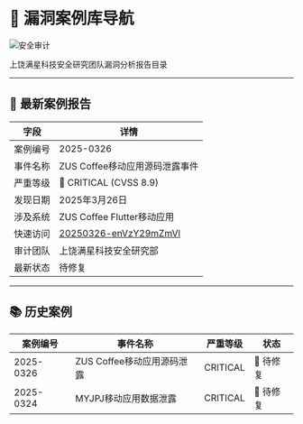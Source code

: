 # 📁 漏洞案例库导航

![安全审计](https://img.icons8.com/fluency/96/security-checked.png)

上饶满星科技安全研究团队漏洞分析报告目录

---

## 📑 最新案例报告

| 字段        | 详情                                                                                     |
|-------------|----------------------------------------------------------------------------------------|
| 案例编号    | 2025-0326                                                                              |
| 事件名称    | ZUS Coffee移动应用源码泄露事件                                                          |
| 严重等级    | 🔴 CRITICAL (CVSS 8.9)                                                                 |
| 发现日期    | 2025年3月26日                                                                          |
| 涉及系统    | ZUS Coffee Flutter移动应用                                                              |
| 快速访问    | [20250326-enVzY29mZmVl](https://www.ctkqiang.xin/bug-bounty-journal/case/20250326-enVzY29mZmVl.html) |
| 审计团队    | 上饶满星科技安全研究部                                                                  |
| 最新状态    | <span class="badge bg-red-100 text-red-800">待修复</span>                              |

---

## 📚 历史案例

| 案例编号    | 事件名称                  | 严重等级 | 状态 |
|-------------|---------------------------|----------|------|
| 2025-0326   | ZUS Coffee移动应用源码泄露| CRITICAL | 🔴 待修复 |
| 2025-0324   | MYJPJ移动应用数据泄露    | CRITICAL | 🔴 待修复 |

